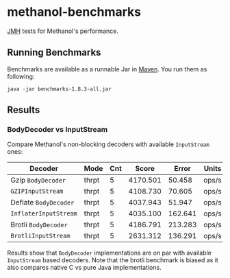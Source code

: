 # methanol-benchmarks

[JMH][jmh] tests for Methanol's performance.

## Running Benchmarks

Benchmarks are available as a runnable Jar in [Maven][benchmarks_maven]. You run them as following:

```bsh
java -jar benchmarks-1.8.3-all.jar
```

## Results

### BodyDecoder vs InputStream

Compare Methanol's non-blocking decoders with available `InputStream` ones:

| Decoder               | Mode  | Cnt | Score    | Error   | Units |
|-----------------------|-------|-----|----------|---------|-------|
| Gzip `BodyDecoder`    | thrpt | 5   | 4170.501 | 50.458  | ops/s |
| `GZIPInputStream`     | thrpt | 5   | 4108.730 | 70.605  | ops/s |
| Deflate `BodyDecoder` | thrpt | 5   | 4037.943 | 51.947  | ops/s |
| `InflaterInputStream` | thrpt | 5   | 4035.100 | 162.641 | ops/s |
| Brotli `BodyDecoder`  | thrpt | 5   | 4186.791 | 213.283 | ops/s |
| `BrotliInputStream`   | thrpt | 5   | 2631.312 | 136.291 | ops/s |

Results show that `BodyDecoder` implementations are on par with available `InputStream` based decoders.
Note that the brotli benchmark is biased as it also compares native C vs pure Java implementations.

[jmh]: https://openjdk.java.net/projects/code-tools/jmh/
[benchmarks_maven]: https://mvnrepository.com/artifact/com.github.mizosoft.methanol/benchmarks/
